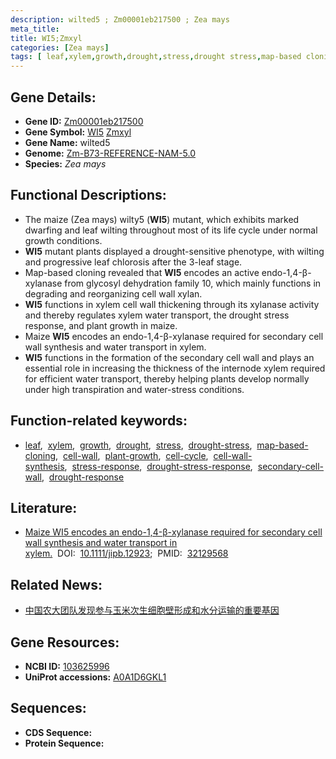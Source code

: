 ```yaml
---
description: wilted5 ; Zm00001eb217500 ; Zea mays
meta_title:
title: WI5;Zmxyl
categories: [Zea mays]
tags: [ leaf,xylem,growth,drought,stress,drought stress,map-based cloning,cell wall,plant growth,cell cycle,cell wall synthesis,stress response,drought stress response,secondary cell wall,drought response ]
---
```


## Gene Details:
- **Gene ID:**	[Zm00001eb217500](https://www.maizegdb.org/gene_center/gene/Zm00001eb217500)
- **Gene Symbol:** <u>WI5</u>&nbsp;<u>Zmxyl</u>
- **Gene Name:** wilted5
- **Genome:** [Zm-B73-REFERENCE-NAM-5.0](https://www.maizegdb.org/genome/assembly/Zm-B73-REFERENCE-NAM-5.0)
- **Species:** *Zea mays*

## Functional Descriptions:
   - The maize (Zea mays) wilty5 (**WI5**) mutant, which exhibits marked dwarfing and leaf wilting throughout most of its life cycle under normal growth conditions.
   - **WI5** mutant plants displayed a drought-sensitive phenotype, with wilting and progressive leaf chlorosis after the 3-leaf stage.
   - Map-based cloning revealed that **WI5** encodes an active endo-1,4-β-xylanase from glycosyl dehydration family 10, which mainly functions in degrading and reorganizing cell wall xylan.
   - **WI5** functions in xylem cell wall thickening through its xylanase activity and thereby regulates xylem water transport, the drought stress response, and plant growth in maize.
   - Maize **WI5** encodes an endo-1,4-β-xylanase required for secondary cell wall synthesis and water transport in xylem.
   - **WI5** functions in the formation of the secondary cell wall and plays an essential role in increasing the thickness of the internode xylem required for efficient water transport, thereby helping plants develop normally under high transpiration and water-stress conditions.

## Function-related keywords:
- [leaf](/tags/leaf/),&nbsp;&nbsp;[xylem](/tags/xylem/),&nbsp;&nbsp;[growth](/tags/growth/),&nbsp;&nbsp;[drought](/tags/drought/),&nbsp;&nbsp;[stress](/tags/stress/),&nbsp;&nbsp;[drought-stress](/tags/drought-stress/),&nbsp;&nbsp;[map-based-cloning](/tags/map-based-cloning/),&nbsp;&nbsp;[cell-wall](/tags/cell-wall/),&nbsp;&nbsp;[plant-growth](/tags/plant-growth/),&nbsp;&nbsp;[cell-cycle](/tags/cell-cycle/),&nbsp;&nbsp;[cell-wall-synthesis](/tags/cell-wall-synthesis/),&nbsp;&nbsp;[stress-response](/tags/stress-response/),&nbsp;&nbsp;[drought-stress-response](/tags/drought-stress-response/),&nbsp;&nbsp;[secondary-cell-wall](/tags/secondary-cell-wall/),&nbsp;&nbsp;[drought-response](/tags/drought-response/)

## Literature:
   - [Maize WI5 encodes an endo-1,4-β-xylanase required for secondary cell wall synthesis and water transport in xylem.]( https://onlinelibrary.wiley.com/doi/10.1111/jipb.12923)&nbsp;&nbsp;DOI:&nbsp;&nbsp;[10.1111/jipb.12923](https://onlinelibrary.wiley.com/doi/10.1111/jipb.12923);&nbsp;&nbsp;PMID:&nbsp;&nbsp;[32129568](https://pubmed.ncbi.nlm.nih.gov/32129568/)

## Related News:
   - [中国农大团队发现参与玉米次生细胞壁形成和水分运输的重要基因](https://mp.weixin.qq.com/s?__biz=MzIyOTY2NDYyNQ==&mid=2247494313&idx=2&sn=8e75ef9dc80e68c97f7a73404950df1e&chksm=e8bd98b7dfca11a1cf76dde360a03cda97c8afaeea8ad7eb0d6360f58b88231e4d9af06d2f8b&scene=27#wechat_redirect)

## Gene Resources:
- **NCBI ID:** [103625996](https://www.ncbi.nlm.nih.gov/gene/?term=103625996)
- **UniProt accessions:** [A0A1D6GKL1](https://www.uniprot.org/uniprotkb/A0A1D6GKL1/entry)



## Sequences:
- **CDS Sequence:**
- **Protein Sequence:**
